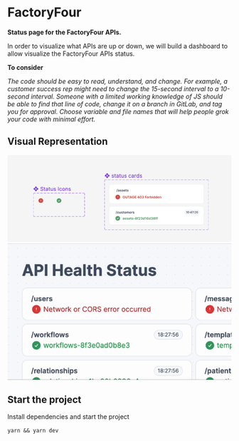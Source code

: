 # FactoryFour

**Status page for the FactoryFour APIs.**

In order to visualize what APIs are up or down, we will build a dashboard to allow visualize
the FactoryFour APIs status.

**To consider**

*The code should be easy to read, understand, and change. For example,
a customer success rep might need to change the 15-second interval to
a 10-second interval. Someone with a limited working knowledge of JS
should be able to find that line of code, change it on a branch in GitLab,
and tag you for approval. Choose variable and file names that will help
people grok your code with minimal effort.*

## Visual Representation
![buttons](https://github.com/gabrr/api-health-status/blob/main/Screenshot%202024-03-06%20at%2011.11.43.png?raw=true)
![dashboard](https://github.com/gabrr/api-health-status/blob/main/preview.gif?raw=true)

## Start the project
Install dependencies and start the project
```
yarn && yarn dev
```
